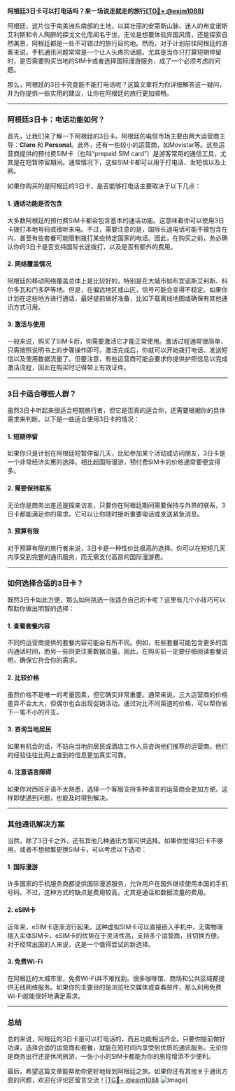 **阿根廷3日卡可以打电话吗？来一场说走就走的旅行[[TG💪+ @esim1088](https://t.me/s/esim1088)]**

阿根廷，这片位于南美洲东南部的土地，以其壮丽的安第斯山脉、迷人的布宜诺斯艾利斯和令人陶醉的探戈文化而闻名于世。无论是想要体验异国风情，还是探索自然美景，阿根廷都是一处不可错过的旅行目的地。然而，对于计划前往阿根廷的游客来说，手机通讯问题常常是一个让人头疼的话题。尤其是当你只打算短期停留时，是否需要购买当地的SIM卡或者选择国际漫游服务，成了一个必须考虑的问题。

那么，阿根廷的3日卡究竟能不能打电话呢？这篇文章将为你详细解答这一疑问，并为你提供一些实用的建议，让你在阿根廷的旅行更加顺畅。

---

### 阿根廷3日卡：电话功能如何？

首先，让我们来了解一下阿根廷的3日卡。阿根廷的电信市场主要由两大运营商主导：**Claro** 和 **Personal**。此外，还有一些较小的运营商，如Movistar等。这些运营商提供的预付费SIM卡（也叫“prepaid SIM card”）是游客常用的通信工具，尤其是在短暂停留期间。通常情况下，这些SIM卡都可以用于打电话、发短信以及上网。

如果你购买的是阿根廷的3日卡，是否能够打电话主要取决于以下几点：

#### 1. **通话功能是否包含**
大多数阿根廷的预付费SIM卡都会包含基本的通话功能。这意味着你可以使用3日卡拨打本地号码或接听来电。不过，需要注意的是，国际长途电话可能不被包含在内，甚至有些套餐可能限制拨打某些特定国家的电话。因此，在购买之前，务必确认你的3日卡是否支持国际长途拨打，以及是否有额外的费用。

#### 2. **网络覆盖情况**
阿根廷的移动网络覆盖总体上是比较好的，特别是在大城市如布宜诺斯艾利斯、科尔多瓦和门多萨等地。但是，在偏远地区或山区，信号可能会变得不稳定。如果你计划在这些地方进行通话，最好提前做好准备，比如下载离线地图或确保有其他通讯方式可用。

#### 3. **激活与使用**
一般来说，购买了SIM卡后，你需要激活它才能正常使用。激活过程通常很简单，只需按照说明书上的步骤操作即可。激活完成后，你就可以开始拨打电话、发送短信以及使用数据流量了。但要注意，有些运营商可能会要求你提供护照信息以完成激活流程，因此在购买时记得带上有效证件。

---

### 3日卡适合哪些人群？

虽然3日卡听起来很适合短期旅行者，但它是否真的适合你，还需要根据你的具体需求来判断。以下是一些适合使用3日卡的情况：

#### 1. **短期停留**
如果你只是计划在阿根廷短暂停留几天，比如参加某个活动或访问朋友，3日卡是一个非常经济实惠的选择。相比起国际漫游，预付费SIM卡的价格通常要便宜得多。

#### 2. **需要保持联系**
无论你是商务出差还是探亲访友，只要你在阿根廷期间需要保持与外界的联系，3日卡都能满足你的需求。它可以让你随时接听重要电话或发送紧急消息。

#### 3. **预算有限**
对于预算有限的旅行者来说，3日卡是一种性价比极高的选择。你可以在短短几天内享受到完整的通讯服务，而无需支付高昂的国际漫游费。

---

### 如何选择合适的3日卡？

既然3日卡如此方便，那么如何挑选一张适合自己的卡呢？这里有几个小技巧可以帮助你做出明智的选择：

#### 1. **查看套餐内容**
不同的运营商提供的套餐内容可能会有所不同。例如，有些套餐可能包含更多的国内通话时间，而另一些则更注重数据流量。因此，在购买前一定要仔细阅读套餐说明，确保它符合你的需求。

#### 2. **比较价格**
虽然价格不是唯一的考量因素，但它确实非常重要。通常来说，三大运营商的价格差异不会太大，但偶尔也会出现促销活动。通过对比不同渠道的价格，可以帮你省下一笔不小的开支。

#### 3. **咨询当地居民**
如果有机会的话，不妨向当地的居民或酒店工作人员咨询他们推荐的运营商。他们的经验往往比网上查到的信息更加真实可靠。

#### 4. **注意语言障碍**
如果你对西班牙语不太熟悉，选择一个客服支持多种语言的运营商会更加方便。这样即使遇到问题，也能及时得到解决。

---

### 其他通讯解决方案

当然，除了3日卡之外，还有其他几种通讯方案可供选择。如果你觉得3日卡不够用，或者不想频繁更换SIM卡，可以考虑以下选项：

#### 1. **国际漫游**
许多国家的手机服务商都提供国际漫游服务，允许用户在国外继续使用本国的手机号码。不过，这种方式的缺点是费用较高，尤其是通话和数据流量的费用。

#### 2. **eSIM卡**
近年来，eSIM卡逐渐流行起来。这种虚拟SIM卡可以直接嵌入手机中，无需物理插入实体SIM卡。eSIM卡的优势在于灵活性高，支持多个运营商，且切换方便。对于经常出国的人来说，这是一个值得尝试的新选择。

#### 3. **免费Wi-Fi**
在阿根廷的大城市里，免费Wi-Fi并不难找到。很多咖啡馆、商场和公共区域都提供无线网络服务。如果你的主要目的是浏览社交媒体或查看邮件，那么利用免费Wi-Fi就能很好地满足需求。

---

### 总结

总的来说，阿根廷的3日卡是可以打电话的，而且功能相当齐全。只要你提前做好功课，选择合适的运营商和套餐，就能在短时间内享受到优质的通讯服务。无论你是商务出行还是休闲旅游，一张小小的SIM卡都能为你的旅程增添不少便利。

最后，希望这篇文章能帮助你更好地规划阿根廷之旅。如果你还有其他关于通讯方面的问题，欢迎在评论区留言交流！[[TG💪+ @esim1088](https://t.me/s/esim1088) ![Image](https://i.postimg.cc/4NQfJmqS/Snipaste-2025-05-13-00-14-12.png)]